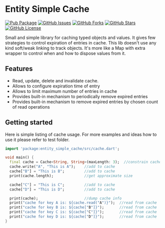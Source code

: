 # Entity Simple Cache

[![Pub Package](https://img.shields.io/pub/v/entity_simple_cache.svg)](https://pub.dev/packages/entity_simple_cache)
[![GitHub Issues](https://img.shields.io/github/issues/TheTosters/entity_simple_cache.svg)](https://github.com/TheTosters/entity_simple_cache/issues)
[![GitHub Forks](https://img.shields.io/github/forks/TheTosters/entity_simple_cache.svg)](https://github.com/TheTosters/entity_simple_cache/network)
[![GitHub Stars](https://img.shields.io/github/stars/TheTosters/entity_simple_cache.svg)](https://github.com/TheTosters/entity_simple_cache/stargazers)
[![GitHub License](https://img.shields.io/badge/license-MIT-blue.svg)](https://github.com/TheTosters/entity_simple_cache/blob/master/LICENSE)

Small and simple library for caching typed objects and values. It gives few strategies to control
expiration of entries in cache. This lib doesn't use any kind soft/weak linking to track objects.
It's more like a Map with extra wrapper to control when and how to dispose values from it.

## Features
* Read, update, delete and invalidate cache.
* Allows to configure expiration time of entry
* Allows to limit maximum number of entries in cache
* Provides built-in mechanism to periodically remove expired entries
* Provides built-in mechanism to remove expired entries by chosen count of read operations

## Getting started

Here is simple listing of cache usage. For more examples and ideas how to use it please refer to
test folder.

```dart
import 'package:entity_simple_cache/src/cache.dart';

void main() {
  final cache = Cache<String, String>(maxLength: 3);  //constrain cache to 3 elements
  cache.write("A", "This is A");    //add to cache
  cache["B"] = "This is B";         //add to cache
  print(cache.length);              //get approximate size

  cache["C"] = "This is C";         //add to cache
  cache["D"] = "This is D";         //add to cache

  print(cache);                     //dump cache info
  print("cache for key A is: ${cache.read("A")}");  //read from cache
  print("cache for key B is: ${cache["B"]}");       //read from cache
  print("cache for key C is: ${cache["C"]}");       //read from cache
  print("cache for key D is: ${cache["D"]}");       //read from cache
}
```